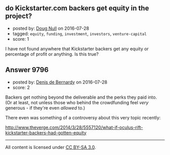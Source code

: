 ## do Kickstarter.com backers get equity in the project?

- posted by: [Doug Null](https://stackexchange.com/users/387639/doug-null) on 2016-07-28
- tagged: `equity`, `funding`, `investment`, `investors`, `venture-capital`
- score: 1

I have not found anywhere that Kickstarter backers get any equity or percentage of profit or anything.  Is this true?


## Answer 9796

- posted by: [Denis de Bernardy](https://stackexchange.com/users/182468/denis-de-bernardy) on 2016-07-28
- score: 2

Backers get nothing beyond the deliverable and the perks they paid into. (Or at least, not unless those who behind the crowdfunding feel _very_ generous - if they're even _allowed_ to.)

There even was something of a controversy about this very topic recently:

http://www.theverge.com/2014/3/28/5557120/what-if-oculus-rift-kickstarter-backers-had-gotten-equity



---

All content is licensed under [CC BY-SA 3.0](https://creativecommons.org/licenses/by-sa/3.0/).
